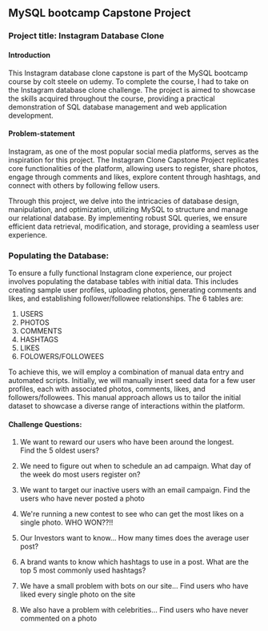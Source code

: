 ## MySQL bootcamp Capstone Project

### Project title: Instagram Database Clone

#### Introduction 

This Instagram database clone capstone is part of the MySQL bootcamp course by colt steele on udemy. To complete the course, I had to take on the Instagram database clone challenge. The project is aimed to showcase the skills acquired throughout the course, providing a practical demonstration of SQL database management and web application development.


#### Problem-statement 

Instagram, as one of the most popular social media platforms, serves as the inspiration for this project. The Instagram Clone Capstone Project replicates core functionalities of the platform, allowing users to register, share photos, engage through comments and likes, explore content through hashtags, and connect with others by following fellow users.

Through this project, we delve into the intricacies of database design, manipulation, and optimization, utilizing MySQL to structure and manage our relational database. By implementing robust SQL queries, we ensure efficient data retrieval, modification, and storage, providing a seamless user experience.


### Populating the Database:

To ensure a fully functional Instagram clone experience, our project involves populating the database tables with initial data. This includes creating sample user profiles, uploading photos, generating comments and likes, and establishing follower/followee relationships. The 6 tables are:

1. USERS
2. PHOTOS
3. COMMENTS
4. HASHTAGS
5. LIKES
6. FOLOWERS/FOLLOWEES

To achieve this, we will employ a combination of manual data entry and automated scripts. Initially, we will manually insert seed data for a few user profiles, each with associated photos, comments, likes, and followers/followees. This manual approach allows us to tailor the initial dataset to showcase a diverse range of interactions within the platform.


#### Challenge Questions:

1. We want to reward our users who have been around the longest.  
Find the 5 oldest users?

2.  We need to figure out when to schedule an ad campaign. 
What day of the week do most users register on?

3. We want to target our inactive users with an email campaign. 
Find the users who have never posted a photo

4. We're running a new contest to see who can get the most likes on a single photo.
WHO WON??!!

5.  Our Investors want to know... 
How many times does the average user post?

6.  A brand wants to know which hashtags to use in a post. 
What are the top 5 most commonly used hashtags?

7. We have a small problem with bots on our site...
Find users who have liked every single photo on the site

 8. We also have a problem with celebrities...
Find users who have never commented on a photo

